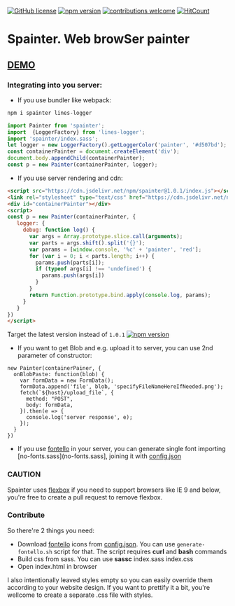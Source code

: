 [![GitHub license](https://img.shields.io/badge/license-MIT-blue.svg)](https://github.com/deathangel908/lines-logger/blob/master/LICENSE) [![npm version](https://img.shields.io/npm/v/spainter.svg)](https://www.npmjs.com/package/spainter) [![contributions welcome](https://img.shields.io/badge/contributions-welcome-brightgreen.svg?style=flat)](https://github.com/akoidan/spainter/issues/new) [![HitCount](http://hits.dwyl.io/akoidan/spainter.svg)](http://hits.dwyl.io/akoidan/spainter)

# Spainter. Web browSer painter

## [DEMO](http://spainter.pychat.org/)

### Integrating into you server:

 - If you use bundler like webpack:

```bash
npm i spainter lines-logger
```

```javascript
import Painter from 'spainter';
import  {LoggerFactory} from 'lines-logger';
import 'spainter/index.sass';
let logger = new LoggerFactory().getLoggerColor('painter', '#d507bd');
const containerPainter = document.createElement('div');
document.body.appendChild(containerPainter);
const p = new Painter(containerPainter, logger);
```

 - If you use server rendering and cdn:

```html
<script src="https://cdn.jsdelivr.net/npm/spainter@1.0.1/index.js"></script>
<link rel="stylesheet" type="text/css" href="https://cdn.jsdelivr.net/npm/spainter@1.0.1/index.css"/>
<div id="containerPainter"></div>
<script>
const p = new Painter(containerPainter, {
   logger: {
     debug: function log() {
       var args = Array.prototype.slice.call(arguments);
       var parts = args.shift().split('{}');
       var params = [window.console, '%c' + 'painter', 'red'];
       for (var i = 0; i < parts.length; i++) {
         params.push(parts[i]);
         if (typeof args[i] !== 'undefined') {
           params.push(args[i])
         }
       }
       return Function.prototype.bind.apply(console.log, params);
     }
   }
})
</script>
```
Target the latest version instead of `1.0.1` [![npm version](https://img.shields.io/npm/v/spainter.svg)](https://www.npmjs.com/package/spainter)

- If you want to get Blob and e.g. upload it to server, you can use 2nd parameter of constructor:

```
new Painter(containerPainer, {
  onBlobPaste: function(blob) {
    var formData = new FormData();
    formData.append('file', blob, 'specifyFileNameHereIfNeeded.png');
    fetch(`${host}/upload_file`, {
      method: "POST",
      body: formData,
    }).then(e => {
      console.log('server response', e);
    });
  }
})
```
 - If you use [fontello](http://fontello.com/) in your server, you can generate single font importing [no-fonts.sass](no-fonts.sass], joining it with [config.json](config.json)
### CAUTION

Spainter uses [flexbox](https://caniuse.com/#feat=flexbox) if you need to support browsers like IE 9 and below, you're free to create a pull request to remove flexbox.

### Contribute
So there're 2 things you need:
 - Download [fontello](http://fontello.com/) icons from [config.json](config.json). You can use `generate-fontello.sh` script for that. The script requires **curl** and **bash** commands
 - Build css from sass. You can use **sassc** index.sass index.css
 - Open index.html in browser

I also intentionally leaved styles empty so you can easily override them according to your website design. If you want to prettify it a bit, you're wellcome to create a separate .css file with styles.
